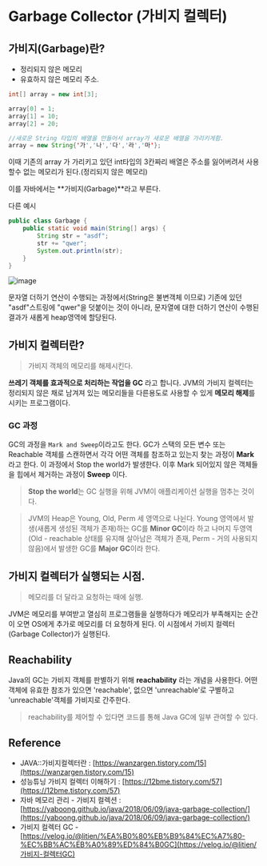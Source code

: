 # Garbage Collector (가비지 컬렉터)




## 가비지(Garbage)란?

* 정리되지 않은 메모리
* 유효하지 않은 메모리 주소.

~~~java
int[] array = new int[3];

array[0] = 1;
array[1] = 10;
array[2] = 20;

//새로운 String 타입의 배열을 만들어서 array가 새로운 배열을 가리키게함.
array = new String{'가','나','다','라','마'};
~~~

이때 기존의 array 가 가리키고 있던 int타입의 3칸짜리 배열은 주소를 잃어버려서 사용할수 없는 메모리가 된다.(정리되지 않은 메모리)

이를 자바에서는 **가비지(Garbage)**라고 부른다.


다른 예시

~~~java
public class Garbage {
    public static void main(String[] args) {
        String str = "asdf";
        str += "qwer";
        System.out.println(str);
    }
}
~~~

![image](https://user-images.githubusercontent.com/36303777/79490892-8bd9b700-8058-11ea-880c-dc1095f90568.png)

문자열 더하기 연산이 수행되는 과정에서(String은 불변객체 이므로) 기존에 있던 "asdf"스트링에 "qwer"을 덧붙이는 것이 아니라, 문자열에 대한 더하기 연산이 수행된 결과가 새롭게 heap영역에 할당된다.


## 가비지 컬렉터란?

>가비지 객체의 메모리를 해제시킨다.

**쓰레기 객체를 효과적으로 처리하는 작업을 GC** 라고 합니다.
JVM의 가비지 컬렉터는 정리되지 않은 채로 남겨져 있는 메모리들을 다른용도로 사용할 수 있게 **메모리 해제**를 시키는 프로그램이다.



### GC 과정

GC의 과정을 `Mark and Sweep`이라고도 한다. GC가 스택의 모든 변수 또는 Reachable 객체를 스캔하면서 각각 어떤 객체를 참조하고 있는지 찾는 과정이 **Mark** 라고 한다. 이 과정에서 Stop the world가 발생한다. 이후 Mark 되어있지 않은 객체들을 힙에서 제거하는 과정이 **Sweep** 이다.

> **Stop the world**는 GC 실행을 위해 JVM이 애플리케이션 실행을 멈추는 것이다.

> JVM의 Heap은 Young, Old, Perm 세 영역으로 나뉜다. Young 영역에서 발생(새롭게 생성된 객체가 존재)하는 GC를 **Minor GC**이라 하고 나머지 두영역(Old - reachable 상태를 유지해 살아남은 객체가 존재, Perm - 거의 사용되지 않음)에서 발생한 GC를 **Major GC**이라 한다. 




## 가비지 컬렉터가 실행되는 시점.

> 메모리를 더 달라고 요청하는 때에 실행.

JVM은 메모리를 부여받고 열심히 프로그램들을 실행하다가 메모리가 부족해지는 순간이 오면 OS에게 추가로 메모리를 더 요청하게 된다.
이 시점에서 가비지 컬렉터(Garbage Collector)가 실행된다.



## Reachability

Java의 GC는 가비지 객체를 판별하기 위해 **reachability** 라는 개념을 사용한다. 어떤 객체에 유효한 참조가 있으면 'reachable', 없으면 'unreachable'로 구별하고 'unreachable'객체를 가비지로 간주한다.

> reachability를 제어할 수 있다면 코드를 통해 Java GC에 일부 관여할 수 있다.








## Reference

* JAVA::가비지컬렉터란 : [https://wanzargen.tistory.com/15](https://wanzargen.tistory.com/15)
* 성능튜닝 가비지 컬렉터 이해하기 : [https://12bme.tistory.com/57](https://12bme.tistory.com/57)
* 자바 메모리 관리 - 가비지 컬렉션 : [https://yaboong.github.io/java/2018/06/09/java-garbage-collection/](https://yaboong.github.io/java/2018/06/09/java-garbage-collection/)
* 가비지 컬렉터 GC - [https://velog.io/@litien/%EA%B0%80%EB%B9%84%EC%A7%80-%EC%BB%AC%EB%A0%89%ED%84%B0GC](https://velog.io/@litien/가비지-컬렉터GC)

